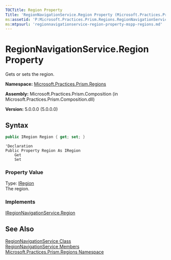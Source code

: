 ```yaml
---
TOCTitle: Region Property
Title: 'RegionNavigationService.Region Property (Microsoft.Practices.Prism.Regions)'
ms:assetid: 'P:Microsoft.Practices.Prism.Regions.RegionNavigationService.Region'
ms:mtpsurl: 'regionnavigationservice-region-property-mspp-regions.md'
---
```



# RegionNavigationService.Region Property

Gets or sets the region.

**Namespace:** [Microsoft.Practices.Prism.Regions](/patterns-practices/reference/mspp-regions-namespace)

**Assembly:** Microsoft.Practices.Prism.Composition (in Microsoft.Practices.Prism.Composition.dll)

**Version:** 5.0.0.0 (5.0.0.0)

## Syntax
```C#
public IRegion Region { get; set; }
```
```VB
'Declaration
Public Property Region As IRegion
	Get
	Set
```
### Property Value

Type: [IRegion](/patterns-practices/reference/iregion-interface-mspp-regions)  
The region.  
### Implements

[IRegionNavigationService.Region](/patterns-practices/reference/iregionnavigationservice-region-property-mspp-regions)

## See Also

[RegionNavigationService Class](/patterns-practices/reference/regionnavigationservice-class-mspp-regions)<br/>
[RegionNavigationService Members](/patterns-practices/reference/regionnavigationservice-members-mspp-regions)<br/>
[Microsoft.Practices.Prism.Regions Namespace](/patterns-practices/reference/mspp-regions-namespace)<br/>